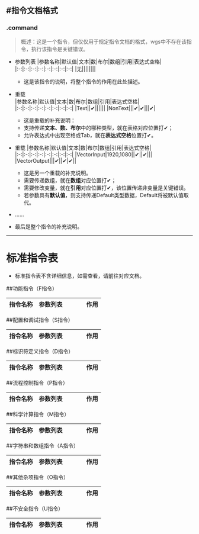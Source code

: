 #指令文档格式
------
### **.command**  
> 概述：这是一个指令，但仅仅用于规定指令文档的格式，wgs中不存在该指令，执行该指令是关键错误。
- 参数列表
    |参数名称|默认值|文本|数|布尔|数组|引用|表达式空格|
    |:-:|:-:|:-:|:-:|:-:|:-:|:-:|:-:|
    |无||||||||
    - 这是该指令的说明，将整个指令的作用在此处描述。
- 重载    
    |参数名称|默认值|文本|数|布尔|数组|引用|表达式空格|
    |:-:|:-:|:-:|:-:|:-:|:-:|:-:|:-:|
    |Text||✔||||||
    |NonText|||✔|✔|||✔|
    - 这是重载的补充说明：
    - 支持传递**文本、数、布尔**中的哪种类型，就在表格对应位置打✔；
    - 允许表达式中出现空格或Tab，就在**表达式空格**位置打✔。
- 重载 
    |参数名称|默认值|文本|数|布尔|数组|引用|表达式空格|
    |:-:|:-:|:-:|:-:|:-:|:-:|:-:|:-:|
    |VectorInput|1920,1080||✔||✔|||
    |VectorOutput|||✔||✔|✔||
    - 这是另一个重载的补充说明。  
    - 需要传递数组，就在**数组**对应位置打✔；
    - 需要修改变量，就在**引用**对应位置打✔，该位置传递非变量是关键错误。
    - 若参数具有**默认值**，则支持传递Default类型数据，Default将被默认值取代。
- ......

-   最后是整个指令的补充说明。
------
# 标准指令表
- 标准指令表不含详细信息，如需查看，请前往对应文档。

##功能指令（F指令）

|指令名称|参数列表||||作用|
|:-|:-|:-|:-|:-|:-|

##配置和调试指令（S指令）

|指令名称|参数列表||||作用|
|:-|:-|:-|:-|:-|:-|

##标识符定义指令（D指令）

|指令名称|参数列表||||作用|
|:-|:-|:-|:-|:-|:-|

##流程控制指令（P指令）

|指令名称|参数列表||||作用|
|:-|:-|:-|:-|:-|:-|

##科学计算指令（M指令）

|指令名称|参数列表||||作用|
|:-|:-|:-|:-|:-|:-|

##字符串和数组指令（A指令）

|指令名称|参数列表||||作用|
|:-|:-|:-|:-|:-|:-|


##其他杂项指令（O指令）

|指令名称|参数列表||||作用|
|:-|:-|:-|:-|:-|:-|

##不安全指令（U指令）

|指令名称|参数列表||||作用|
|:-|:-|:-|:-|:-|:-|
